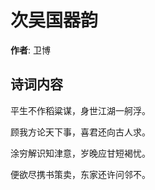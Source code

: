# 次吴国器韵

**作者**: 卫博

## 诗词内容

平生不作稻粱谋，身世江湖一舸浮。

顾我方论天下事，喜君还向古人求。

涂穷解识知津意，岁晚应甘短褐忧。

便欲尽携书策卖，东家还许问邻不。

